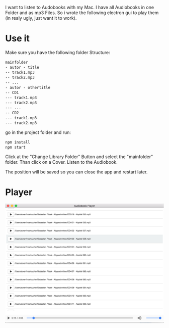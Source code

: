 I want to listen to Audobooks with my Mac. I have all Audiobooks in one Folder and as mp3 Files. So i wrote the following electron gui to play them (in realy ugly, just want it to work).

# Use it
Make sure you have the following folder Structure:

```
mainfolder
- autor - title
-- track1.mp3
-- track2.mp3
-- ...
- autor - othertitle
-- CD1
--- track1.mp3
--- track2.mp3
--- ...
-- CD2
--- track1.mp3
--- track2.mp3
```

go in the project folder and run:

```
npm install
npm start
```

Click at the "Change Library Folder" Button and select the "mainfolder" folder. Than click on a Cover. Listen to the Audiobook.

The position will be saved so you can close the app and restart later.

# Player

![Player](img/player.png?raw=true "Player")
